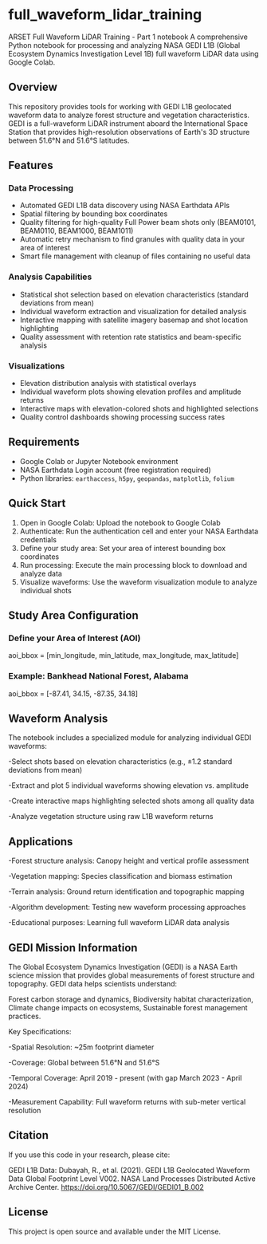 # full_waveform_lidar_training
ARSET Full Waveform LiDAR Training - Part 1 notebook
A comprehensive Python notebook for processing and analyzing NASA GEDI L1B (Global Ecosystem Dynamics Investigation Level 1B) full waveform LiDAR data using Google Colab.

## Overview

This repository provides tools for working with GEDI L1B geolocated waveform data to analyze forest structure and vegetation characteristics. GEDI is a full-waveform LiDAR instrument aboard the International Space Station that provides high-resolution observations of Earth's 3D structure between 51.6°N and 51.6°S latitudes.

## Features

### Data Processing
- Automated GEDI L1B data discovery using NASA Earthdata APIs
- Spatial filtering by bounding box coordinates
- Quality filtering for high-quality Full Power beam shots only (BEAM0101, BEAM0110, BEAM1000, BEAM1011)
- Automatic retry mechanism to find granules with quality data in your area of interest
- Smart file management with cleanup of files containing no useful data

### Analysis Capabilities
- Statistical shot selection based on elevation characteristics (standard deviations from mean)
- Individual waveform extraction and visualization for detailed analysis
- Interactive mapping with satellite imagery basemap and shot location highlighting
- Quality assessment with retention rate statistics and beam-specific analysis

### Visualizations
- Elevation distribution analysis with statistical overlays
- Individual waveform plots showing elevation profiles and amplitude returns
- Interactive maps with elevation-colored shots and highlighted selections
- Quality control dashboards showing processing success rates

## Requirements

- Google Colab or Jupyter Notebook environment
- NASA Earthdata Login account (free registration required)
- Python libraries: `earthaccess`, `h5py`, `geopandas`, `matplotlib`, `folium`

## Quick Start

1. Open in Google Colab: Upload the notebook to Google Colab
2. Authenticate: Run the authentication cell and enter your NASA Earthdata credentials
3. Define your study area: Set your area of interest bounding box coordinates
4. Run processing: Execute the main processing block to download and analyze data
5. Visualize waveforms: Use the waveform visualization module to analyze individual shots

## Study Area Configuration

### Define your Area of Interest (AOI)
aoi_bbox = [min_longitude, min_latitude, max_longitude, max_latitude]

### Example: Bankhead National Forest, Alabama
aoi_bbox = [-87.41, 34.15, -87.35, 34.18]

## Waveform Analysis
The notebook includes a specialized module for analyzing individual GEDI waveforms:

-Select shots based on elevation characteristics (e.g., ±1.2 standard deviations from mean)

-Extract and plot 5 individual waveforms showing elevation vs. amplitude

-Create interactive maps highlighting selected shots among all quality data

-Analyze vegetation structure using raw L1B waveform returns

## Applications

-Forest structure analysis: Canopy height and vertical profile assessment

-Vegetation mapping: Species classification and biomass estimation

-Terrain analysis: Ground return identification and topographic mapping

-Algorithm development: Testing new waveform processing approaches

-Educational purposes: Learning full waveform LiDAR data analysis

## GEDI Mission Information
The Global Ecosystem Dynamics Investigation (GEDI) is a NASA Earth science mission that provides global measurements of forest structure and topography. GEDI data helps scientists understand:

Forest carbon storage and dynamics,
Biodiversity habitat characterization,
Climate change impacts on ecosystems,
Sustainable forest management practices.

Key Specifications:

-Spatial Resolution: ~25m footprint diameter

-Coverage: Global between 51.6°N and 51.6°S

-Temporal Coverage: April 2019 - present (with gap March 2023 - April 2024)

-Measurement Capability: Full waveform returns with sub-meter vertical resolution

## Citation
If you use this code in your research, please cite:

GEDI L1B Data: Dubayah, R., et al. (2021). GEDI L1B Geolocated Waveform Data Global Footprint Level V002. NASA Land Processes Distributed Active Archive Center. https://doi.org/10.5067/GEDI/GEDI01_B.002

## License
This project is open source and available under the MIT License.
